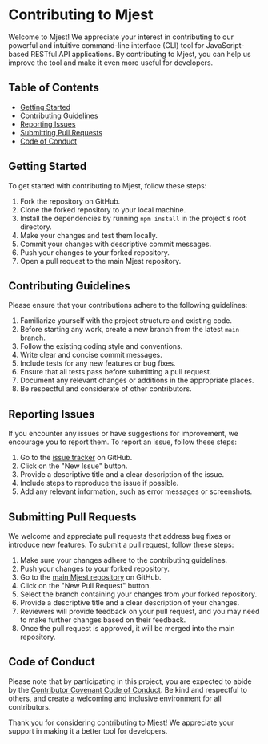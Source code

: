 # Contributing to Mjest

Welcome to Mjest! We appreciate your interest in contributing to our powerful and intuitive command-line interface (CLI) tool for JavaScript-based RESTful API applications. By contributing to Mjest, you can help us improve the tool and make it even more useful for developers.

## Table of Contents
- [Getting Started](#getting-started)
- [Contributing Guidelines](#contributing-guidelines)
- [Reporting Issues](#reporting-issues)
- [Submitting Pull Requests](#submitting-pull-requests)
- [Code of Conduct](#code-of-conduct)

## Getting Started

To get started with contributing to Mjest, follow these steps:

1. Fork the repository on GitHub.
2. Clone the forked repository to your local machine.
3. Install the dependencies by running `npm install` in the project's root directory.
4. Make your changes and test them locally.
5. Commit your changes with descriptive commit messages.
6. Push your changes to your forked repository.
7. Open a pull request to the main Mjest repository.

## Contributing Guidelines

Please ensure that your contributions adhere to the following guidelines:

1. Familiarize yourself with the project structure and existing code.
2. Before starting any work, create a new branch from the latest `main` branch.
3. Follow the existing coding style and conventions.
4. Write clear and concise commit messages.
5. Include tests for any new features or bug fixes.
6. Ensure that all tests pass before submitting a pull request.
7. Document any relevant changes or additions in the appropriate places.
8. Be respectful and considerate of other contributors.

## Reporting Issues

If you encounter any issues or have suggestions for improvement, we encourage you to report them. To report an issue, follow these steps:

1. Go to the [issue tracker](https://github.com/your-username/mjest/issues) on GitHub.
2. Click on the "New Issue" button.
3. Provide a descriptive title and a clear description of the issue.
4. Include steps to reproduce the issue if possible.
5. Add any relevant information, such as error messages or screenshots.

## Submitting Pull Requests

We welcome and appreciate pull requests that address bug fixes or introduce new features. To submit a pull request, follow these steps:

1. Make sure your changes adhere to the contributing guidelines.
2. Push your changes to your forked repository.
3. Go to the [main Mjest repository](https://github.com/openai/mjest) on GitHub.
4. Click on the "New Pull Request" button.
5. Select the branch containing your changes from your forked repository.
6. Provide a descriptive title and a clear description of your changes.
7. Reviewers will provide feedback on your pull request, and you may need to make further changes based on their feedback.
8. Once the pull request is approved, it will be merged into the main repository.

## Code of Conduct

Please note that by participating in this project, you are expected to abide by the [Contributor Covenant Code of Conduct](https://github.com/openai/mjest/blob/main/CODE_OF_CONDUCT.md). Be kind and respectful to others, and create a welcoming and inclusive environment for all contributors.

Thank you for considering contributing to Mjest! We appreciate your support in making it a better tool for developers.
